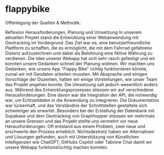 # flappybike

Offenlegung der Quellen & Methodik:



Reflexion Herausforderungen, Planung und Umsetzung 
In unserem aktuellen Projekt stand die Entwicklung einer Webanwendung mit Geotracking im Vordergrund. Das Ziel war es, eine benutzerfreundliche Plattform zu schaffen, die es ermöglicht, die mit dem Fahrrad gefahrene Distanz aufzuzeichnen und dabei als Belohnung eine fiktive Währung zu verdienen.
Die Idee unserer Webapp hat sich sehr rasch gefestigt und wir konnten unsere Gedanken schnell der Planung widmen. 
Wir machten uns Gedanken, wie unsere App "Flappy Bike" richtig funktionieren könnte, zumal wir mit Geodaten arbeiten mussten. Mit Absprache und einigen Vorschläge der Dozenten, hatten wir einige Vorstellungen, wie unser Team das Projekt angehen konnte. 
Die Umsetzung sah jedoch wesentlich anders aus. Während des Entwicklungsprozesses stiessen wir auf verschiedene Herausforderungen. Eine davon war die Integration der API, die notwendig war, um Echtzeitdaten in die Anwendung zu integrieren. Die Dokumentation war lückenhaft, und das Verständnis der Schnittstellen gestaltete sich schwieriger als erwartet. Besonders bei der Erstellung der Datenbank mit Supabase und dem Geotracking von Graphhopper stiessen wir mehrmals an unsere Grenzen und das Projekt stellte uns vermehrt vor neue Herausforderungen. Oft entstand aus einem Problem, zwei neue und erschwerte den Prozess erheblich. 
Nichtsdestrotz haben wir Alternativen und Lösungen gefunden, auch mit Unterstützung von Künstlichen Intelligenzen wie ChatGPT, GitHubs Copilot oder Tabnine Chat damit wir unsere Webapp funktionstüchtig machen konnten. 

